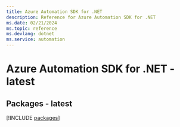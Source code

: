 ```yaml
---
title: Azure Automation SDK for .NET
description: Reference for Azure Automation SDK for .NET
ms.date: 02/21/2024
ms.topic: reference
ms.devlang: dotnet
ms.service: automation
---
```

# Azure Automation SDK for .NET - latest
## Packages - latest
[!INCLUDE [packages](automation-index.md)]